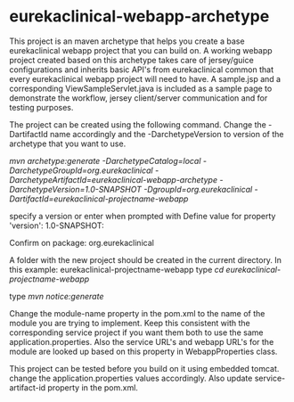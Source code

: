 # eurekaclinical-webapp-archetype
This project is an maven archetype that helps you create a base eurekaclinical webapp project that you can build on.
A working webapp project created based on this archetype takes care of jersey/guice configurations and inherits basic API's from eurekaclinical common that every eurekaclinical webapp project will need to have. A sample.jsp and a corresponding ViewSampleServlet.java is  included as a sample page to demonstrate the workflow, jersey client/server communication and for testing purposes. 

The project can be created using the following command. Change the -DartifactId name accordingly and the -DarchetypeVersion to version of the archetype that you want to use. 

*mvn archetype:generate -DarchetypeCatalog=local -DarchetypeGroupId=org.eurekaclinical -DarchetypeArtifactId=eurekaclinical-webapp-archetype -DarchetypeVersion=1.0-SNAPSHOT -DgroupId=org.eurekaclinical -DartifactId=eurekaclinical-projectname-webapp*

specify a version or enter when prompted with Define value for property 'version':  1.0-SNAPSHOT: 

Confirm on package: org.eurekaclinical

A folder with the new project should be created in the current directory. In this example: eurekaclinical-projectname-webapp
type *cd eurekaclinical-projectname-webapp*

type *mvn notice:generate*

Change the module-name property in the pom.xml to the name of the module you are trying to implement. Keep this consistent with the corresponding service project if you want them both to use the same application.properties. Also the service URL's and webapp URL's 
for the module are looked up based on this property in WebappProperties class. 

This project can be tested before you build on it using embedded tomcat. change the application.properties values accordingly. Also update
service-artifact-id property in the pom.xml.






